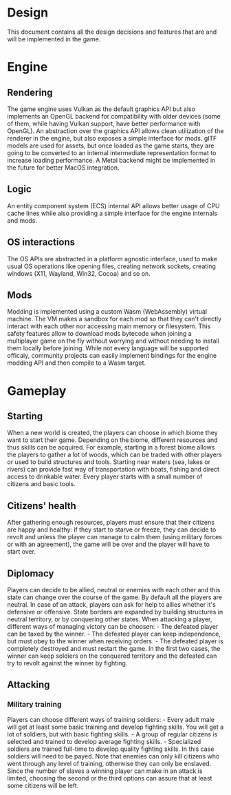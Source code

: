 # Design
This document contains all the design decisions and features that are and will be implemented in the game.

# Engine
## Rendering
The game engine uses Vulkan as the default graphics API but also implements an OpenGL backend for compatibility with older devices (some of them, while having Vulkan support, have better performance with OpenGL).
An abstraction over the graphics API allows clean utilization of the renderer in the engine, but also exposes a simple interface for mods.
glTF models are used for assets, but once loaded as the game starts, they are going to be converted to an internal intermediate representation format to increase loading performance.
A Metal backend might be implemented in the future for better MacOS integration.

## Logic
An entity component system (ECS) internal API allows better usage of CPU cache lines while also providing a simple interface for the engine internals and mods.

## OS interactions
The OS APIs are abstracted in a platform agnostic interface, used to make usual OS operations like opening files, creating network sockets, creating windows (X11, Wayland, Win32, Cocoa) and so on.

## Mods
Modding is implemented using a custom Wasm (WebAssembly) virtual machine. The VM makes a sandbox for each mod so that they can't directly interact with each other nor accessing main memory or filesystem.
This safety features allow to download mods bytecode when joining a multiplayer game on the fly without worrying and without needing to install them locally before joining.
While not every language will be supported officaly, community projects can easily implement bindings for the engine modding API and then compile to a Wasm target.

# Gameplay

## Starting
When a new world is created, the players can choose in which biome they want to start their game. Depending on the biome, different resources and thus skills can be acquired.
For example, starting in a forest biome allows the players to gather a lot of woods, which can be traded with other players or used to build structures and tools.
Starting near waters (sea, lakes or rivers) can provide fast way of transportation with boats, fishing and direct access to drinkable water.
Every player starts with a small number of citizens and basic tools.

## Citizens' health
After gathering enough resources, players must ensure that their citizens are happy and healthy: if they start to starve or freeze, they can decide to revolt and unless the player can manage to calm them (using military forces or with an agreement), the game will be over and the player will have to start over.

## Diplomacy
Players can decide to be allied, neutral or enemies with each other and this state can change over the course of the game. By default all the players are neutral.
In case of an attack, players can ask for help to allies whether it's defensive or offensive. State borders are expanded by building structures in neutral territory, or by conquering other states.
When attacking a player, different ways of managing victory can be choosen:
    - The defeated player can be taxed by the winner.
    - The defeated player can keep independence, but must obey to the winner when receiving orders.
    - The defeated player is completely destroyed and must restart the game.
In the first two cases, the winner can keep soldiers on the conquered territory and the defeated can try to revolt against the winner by fighting.

## Attacking

### Military training
Players can choose different ways of training soldiers:
    - Every adult male will get at least some basic training and develop fighting skills. You will get a lot of soldiers, but with basic fighting skills.
    - A group of regular citizens is selected and trained to develop average fighting skills.
    - Specialized soldiers are trained full-time to develop quality fighting skills. In this case soldiers will need to be payed.
Note that enemies can only kill citizens who went through any level of training, otherwise they can only be enslaved. Since the number of slaves a winning player can make in an attack is limited, choosing the second or the third options can assure that at least some citizens will be left.
